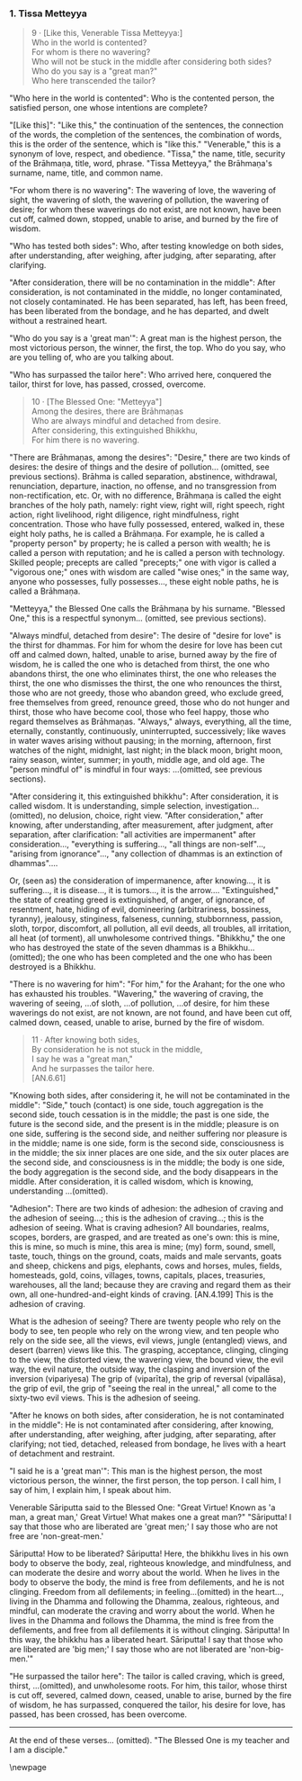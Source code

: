 ### 1. Tissa Metteyya

> 9 &middot; [Like this, Venerable Tissa Metteyya:]  
Who in the world is contented?  
For whom is there no wavering?  
Who will not be stuck in the middle after considering both sides?  
Who do you say is a "great man?"  
Who here transcended the tailor?

"Who here in the world is contented": Who is the contented person, the
satisfied person, one whose intentions are complete?

"[Like this]": "Like this," the continuation of the sentences, the connection of
the words, the completion of the sentences, the combination of words, this is
the order of the sentence, which is "like this." "Venerable," this is a synonym
of love, respect, and obedience. "Tissa," the name, title, security of the
Brāhmaṇa, title, word, phrase. "Tissa Metteyya," the Brāhmaṇa's surname, name,
title, and common name.

"For whom there is no wavering": The wavering of love, the wavering of sight,
the wavering of sloth, the wavering of pollution, the wavering of desire; for
whom these waverings do not exist, are not known, have been cut off, calmed
down, stopped, unable to arise, and burned by the fire of wisdom.

"Who has tested both sides": Who, after testing knowledge on both sides, after
understanding, after weighing, after judging, after separating, after
clarifying.

"After consideration, there will be no contamination in the middle": After
consideration, is not contaminated in the middle, no longer contaminated, not
closely contaminated. He has been separated, has left, has been freed, has been
liberated from the bondage, and he has departed, and dwelt without a restrained
heart.

"Who do you say is a 'great man'": A great man is the highest person, the most
victorious person, the winner, the first, the top. Who do you say, who are you
telling of, who are you talking about.

"Who has surpassed the tailor here": Who arrived here, conquered the tailor,
thirst for love, has passed, crossed, overcome.

> 10 &middot; [The Blessed One: "Metteyya"]  
Among the desires, there are Brāhmaṇas  
Who are always mindful and detached from desire.  
After considering, this extinguished Bhikkhu,  
For him there is no wavering.

"There are Brāhmaṇas, among the desires": "Desire," there are two kinds of
desires: the desire of things and the desire of pollution... (omitted, see
previous sections). Brāhma is called separation, abstinence, withdrawal,
renunciation, departure, inaction, no offense, and no transgression from
non-rectification, etc. Or, with no difference, Brāhmaṇa is called the eight
branches of the holy path, namely: right view, right will, right speech, right
action, right livelihood, right diligence, right mindfulness, right
concentration. Those who have fully possessed, entered, walked in, these eight
holy paths, he is called a Brāhmaṇa. For example, he is called a "property
person" by property; he is called a person with wealth; he is called a person
with reputation; and he is called a person with technology. Skilled people;
precepts are called "precepts;" one with vigor is called a "vigorous one;" ones
with wisdom are called "wise ones;" in the same way, anyone who possesses, fully
possesses..., these eight noble paths, he is called a Brāhmaṇa.

"Metteyya," the Blessed One calls the Brāhmaṇa by his surname. "Blessed One,"
this is a respectful synonym... (omitted, see previous sections).

"Always mindful, detached from desire": The desire of "desire for love" is the
thirst for dhammas. For him for whom the desire for love has been cut off and
calmed down, halted, unable to arise, burned away by the fire of wisdom, he is
called the one who is detached from thirst, the one who abandons thirst, the one
who eliminates thirst, the one who releases the thirst, the one who dismisses
the thirst, the one who renounces the thirst, those who are not greedy, those
who abandon greed, who exclude greed, free themselves from greed, renounce
greed, those who do not hunger and thirst, those who have become cool, those who
feel happy, those who regard themselves as Brāhmaṇas. "Always," always,
everything, all the time, eternally, constantly, continuously, uninterrupted,
successively; like waves in water waves arising without pausing; in the morning,
afternoon, first watches of the night, midnight, last night; in the black moon,
bright moon, rainy season, winter, summer; in youth, middle age, and old age.
The "person mindful of" is mindful in four ways: ...(omitted, see previous
sections).

"After considering it, this extinguished bhikkhu": After consideration, it is
called wisdom. It is understanding, simple selection, investigation...
(omitted), no delusion, choice, right view. "After consideration," after
knowing, after understanding, after measurement, after judgment, after
separation, after clarification: "all activities are impermanent" after
consideration..., "everything is suffering..., "all things are non-self"...,
"arising from ignorance"..., "any collection of dhammas is an extinction of
dhammas"....

Or, (seen as) the consideration of impermanence, after knowing..., it is
suffering..., it is disease..., it is tumors..., it is the arrow....
"Extinguished," the state of creating greed is extinguished, of anger, of
ignorance, of resentment, hate, hiding of evil, domineering (arbitrariness,
bossiness, tyranny), jealousy, stinginess, falseness, cunning, stubbornness,
passion, sloth, torpor, discomfort, all pollution, all evil deeds, all troubles,
all irritation, all heat (of torment), all unwholesome contrived things.
"Bhikkhu," the one who has destroyed the state of the seven dhammas is a
Bhikkhu... (omitted); the one who has been completed and the one who has been
destroyed is a Bhikkhu.

"There is no wavering for him": "For him," for the Arahant; for the one who has
exhausted his troubles. "Wavering," the wavering of craving, the wavering of
seeing, ...of sloth, ...of pollution, ...of desire, for him these waverings do
not exist, are not known, are not found, and have been cut off, calmed down,
ceased, unable to arise, burned by the fire of wisdom.

> 11 &middot; After knowing both sides,  
By consideration he is not stuck in the middle,  
I say he was a "great man,"  
And he surpasses the tailor here.  
[AN.6.61]

"Knowing both sides, after considering it, he will not be contaminated in the
middle": "Side," touch (contact) is one side, touch aggregation is the second
side, touch cessation is in the middle; the past is one side, the future is the
second side, and the present is in the middle; pleasure is on one side,
suffering is the second side, and neither suffering nor pleasure is in the
middle; name is one side, form is the second side, consciousness is in the
middle; the six inner places are one side, and the six outer places are the
second side, and consciousness is in the middle; the body is one side, the body
aggregation is the second side, and the body disappears in the middle. After
consideration, it is called wisdom, which is knowing, understanding
...(omitted).

"Adhesion": There are two kinds of adhesion: the adhesion of craving and the
adhesion of seeing...; this is the adhesion of craving...; this is the adhesion
of seeing. What is craving adhesion? All boundaries, realms, scopes, borders,
are grasped, and are treated as one's own: this is mine, this is mine, so much
is mine, this area is mine; (my) form, sound, smell, taste, touch, things on the
ground, coats, maids and male servants, goats and sheep, chickens and pigs,
elephants, cows and horses, mules, fields, homesteads, gold, coins, villages,
towns, capitals, places, treasuries, warehouses, all the land; because they are
craving and regard them as their own, all one-hundred-and-eight kinds of
craving. [AN.4.199] This is the adhesion of craving.

What is the adhesion of seeing? There are twenty people who rely on the body to
see, ten people who rely on the wrong view, and ten people who rely on the side
see, all the views, evil views, jungle (entangled) views, and desert (barren)
views like this. The grasping, acceptance, clinging, clinging to the view, the
distorted view, the wavering view, the bound view, the evil way, the evil
nature, the outside way, the clasping and inversion of the inversion
(vipariyesa) The grip of (viparīta), the grip of reversal (vipallāsa), the grip
of evil, the grip of "seeing the real in the unreal," all come to the sixty-two
evil views. This is the adhesion of seeing.

"After he knows on both sides, after consideration, he is not contaminated in
the middle": He is not contaminated after considering, after knowing, after
understanding, after weighing, after judging, after separating, after
clarifying; not tied, detached, released from bondage, he lives with a heart of
detachment and restraint.

"I said he is a 'great man'": This man is the highest person, the most
victorious person, the winner, the first person, the top person. I call him, I
say of him, I explain him, I speak about him.

Venerable Sāriputta said to the Blessed One: "Great Virtue! Known as 'a man, a
great man,' Great Virtue! What makes one a great man?" "Sāriputta! I say that
those who are liberated are 'great men;' I say those who are not free are
'non-great-men.'

Sāriputta! How to be liberated? Sāriputta! Here, the bhikkhu lives in his own
body to observe the body, zeal, righteous knowledge, and mindfulness, and can
moderate the desire and worry about the world. When he lives in the body to
observe the body, the mind is free from defilements, and he is not clinging.
Freedom from all defilements; in feeling...(omitted) in the heart..., living in
the Dhamma and following the Dhamma, zealous, righteous, and mindful, can
moderate the craving and worry about the world. When he lives in the Dhamma and
follows the Dhamma, the mind is free from the defilements, and free from all
defilements it is without clinging. Sāriputta! In this way, the bhikkhu has a
liberated heart. Sāriputta! I say that those who are liberated are 'big men;' I
say those who are not liberated are 'non-big-men.'"

"He surpassed the tailor here": The tailor is called craving, which is greed,
thirst, ...(omitted), and unwholesome roots. For him, this tailor, whose thirst
is cut off, severed, calmed down, ceased, unable to arise, burned by the fire of
wisdom, he has surpassed, conquered the tailor, his desire for love, has passed,
has been crossed, has been overcome.

---

At the end of these verses... (omitted). "The Blessed One is my teacher and I am
a disciple."

\newpage
